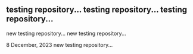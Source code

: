 testing repository...
testing repository...
testing repository...
---------------------
new testing repository...
new testing repository...

8 December, 2023
new testing repository...